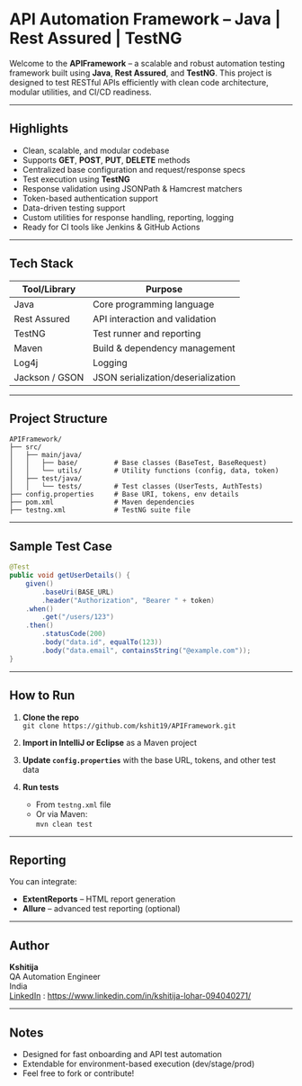 #  API Automation Framework – Java | Rest Assured | TestNG

Welcome to the **APIFramework** – a scalable and robust automation testing framework built using **Java**, **Rest Assured**, and **TestNG**. This project is designed to test RESTful APIs efficiently with clean code architecture, modular utilities, and CI/CD readiness.

---

##  Highlights

-  Clean, scalable, and modular codebase
-  Supports **GET**, **POST**, **PUT**, **DELETE** methods
-  Centralized base configuration and request/response specs
-  Test execution using **TestNG**
-  Response validation using JSONPath & Hamcrest matchers
-  Token-based authentication support
-  Data-driven testing support
-  Custom utilities for response handling, reporting, logging
-  Ready for CI tools like Jenkins & GitHub Actions

---

## Tech Stack

| Tool/Library     | Purpose                            |
|------------------|------------------------------------|
| Java             | Core programming language          |
| Rest Assured     | API interaction and validation     |
| TestNG           | Test runner and reporting          |
| Maven            | Build & dependency management      |
| Log4j            | Logging                            |
| Jackson / GSON   | JSON serialization/deserialization |

---

## Project Structure

```
APIFramework/
├── src/
│   ├── main/java/
│   │   ├── base/         # Base classes (BaseTest, BaseRequest)
│   │   └── utils/        # Utility functions (config, data, token)
│   ├── test/java/
│   │   └── tests/        # Test classes (UserTests, AuthTests)
├── config.properties     # Base URI, tokens, env details
├── pom.xml               # Maven dependencies
├── testng.xml            # TestNG suite file
```

---

## Sample Test Case

```java
@Test
public void getUserDetails() {
    given()
        .baseUri(BASE_URL)
        .header("Authorization", "Bearer " + token)
    .when()
        .get("/users/123")
    .then()
        .statusCode(200)
        .body("data.id", equalTo(123))
        .body("data.email", containsString("@example.com"));
}
```

---

## How to Run

1. **Clone the repo**  
   `git clone https://github.com/kshit19/APIFramework.git`

2. **Import in IntelliJ or Eclipse** as a Maven project

3. **Update `config.properties`** with the base URL, tokens, and other test data

4. **Run tests**
   - From `testng.xml` file  
   - Or via Maven:  
     `mvn clean test`

---

## Reporting

You can integrate:
- **ExtentReports** – HTML report generation  
- **Allure** – advanced test reporting (optional)

---

## Author

**Kshitija**  
QA Automation Engineer  
India  
[LinkedIn](#) : https://www.linkedin.com/in/kshitija-lohar-094040271/

---

## Notes

- Designed for fast onboarding and API test automation
- Extendable for environment-based execution (dev/stage/prod)
- Feel free to fork or contribute!
